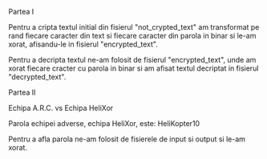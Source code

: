 Partea I

Pentru a cripta textul initial din fisierul "not_crypted_text"
am transformat pe rand fiecare caracter din text si fiecare 
caracter din parola in binar si le-am xorat, afisandu-le in 
fisierul "encrypted_text".

Pentru a decripta textul ne-am folosit de fisierul "encrypted_text",
unde am xorat fiecare cracter cu parola in binar si am afisat textul
decriptat in fisierul "decrypted_text".

Partea II

Echipa A.R.C. vs Echipa HeliXor

Parola echipei adverse, echipa HeliXor, este: 
HeliKopter10

Pentru a afla parola ne-am folosit de fisierele de input
si output si le-am xorat.
 